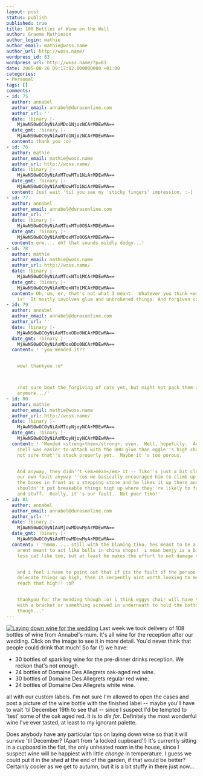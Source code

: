 ```yaml
---
layout: post
status: publish
published: true
title: 108 Bottles of Wine on the Wall
author: Graeme Mathieson
author_login: mathie
author_email: mathie@woss.name
author_url: http://woss.name/
wordpress_id: 83
wordpress_url: http://woss.name/?p=83
date: 2005-08-26 09:17:02.000000000 +01:00
categories:
- Personal
tags: []
comments:
- id: 75
  author: annabel
  author_email: annabel@durasonline.com
  author_url: ''
  date: !binary |-
    MjAwNS0wOC0yNiAxMDo1NjozNCArMDEwMA==
  date_gmt: !binary |-
    MjAwNS0wOC0yNiAwOTo1NjozNCArMDEwMA==
  content: thank you :o)
- id: 76
  author: mathie
  author_email: mathie@woss.name
  author_url: http://woss.name/
  date: !binary |-
    MjAwNS0wOC0yNiAxMTowMTo1NiArMDEwMA==
  date_gmt: !binary |-
    MjAwNS0wOC0yNiAxMDowMTo1NiArMDEwMA==
  content: Just wait 'til you see my 'sticky fingers' impression. :-)
- id: 77
  author: annabel
  author_email: annabel@durasonline.com
  author_url: ''
  date: !binary |-
    MjAwNS0wOC0yNiAxMToxMTo0OSArMDEwMA==
  date_gmt: !binary |-
    MjAwNS0wOC0yNiAxMDoxMTo0OSArMDEwMA==
  content: erm.... eh? that sounds mildly dodgy...!
- id: 78
  author: mathie
  author_email: mathie@woss.name
  author_url: http://woss.name/
  date: !binary |-
    MjAwNS0wOC0yNiAxMToxNTo1MCArMDEwMA==
  date_gmt: !binary |-
    MjAwNS0wOC0yNiAxMDoxNTo1MCArMDEwMA==
  content: Oh, um, er, that's not what I meant.  Whatever you think <em>that</em>
    is!  It mostly involves glue and unbrokened things. And forgiven cats?
- id: 79
  author: annabel
  author_email: annabel@durasonline.com
  author_url: ''
  date: !binary |-
    MjAwNS0wOC0yNiAxMToxODo0NCArMDEwMA==
  date_gmt: !binary |-
    MjAwNS0wOC0yNiAxMDoxODo0NCArMDEwMA==
  content: ! 'you mended it??


    wow! thankyou :o*



    /not sure bout the forgiving of cats yet, but might not pack them away this weekend
    anymore.../'
- id: 80
  author: mathie
  author_email: mathie@woss.name
  author_url: http://woss.name/
  date: !binary |-
    MjAwNS0wOC0yNiAxMToyNjoyNCArMDEwMA==
  date_gmt: !binary |-
    MjAwNS0wOC0yNiAxMDoyNjoyNCArMDEwMA==
  content: ! 'Mended <strong>them</strong>, even.  Well, hopefully.  Actually the
    shell was easier to attack with the UHU glue than eggie''s high chair -- I''m
    not sure that''s stuck properly yet.  Maybe it''s too porous.


    And anyway, they didn''t <em>mean</em> it -- Tiko''s just a bit clumsy and it''s
    our own fault anyway ''cos we basically encouraged him to climb up there by putting
    the boxes in front as a stepping stone and he likes it up there and we probably
    shouldn''t put breakable things high up where they''re likely to fall and break
    and stuff.  Really, it''s our fault.  Not poor Tiko!'
- id: 81
  author: annabel
  author_email: annabel@durasonline.com
  author_url: ''
  date: !binary |-
    MjAwNS0wOC0yNiAxMjowMDowMyArMDEwMA==
  date_gmt: !binary |-
    MjAwNS0wOC0yNiAxMTowMDowMyArMDEwMA==
  content: ! 'hmmm..... still with the blaming tiko, hes meant to be a cat and cats
    arent meant to act like bulls in china shops!  i mean benjy is a bit clumsy and
    less cat like too, but at least he makes the effort to not damage things!


    and i feel i have to point out that if its the fault of the person who put the
    delecate things up high, then it cerpently aint worth looking to me!!! i cant
    reach that high!! :oP


    thankyou for the mending though :o) i think eggys chair will have to be mended
    with a bracket or something screwed in underneath to hold the bottom together
    though...'
---
```

<a href="http://woss.name/wp-content/WineCollection.jpg"><img src='http://woss.name/wp-content/thumb-WineCollection.jpg' alt='Laying down wine for the wedding' class="alignright" /></a> Last week we took delivery of 108 bottles of wine from Annabel's mum.  It's all wine for the reception after our wedding.  Click on the image to see it in more detail.  You'd never think that people could drink that much!  So far (!) we have:

<ul>
  <li>30 bottles of sparkling wine for the pre-dinner drinks reception.  We reckon that's not enough.</li>
  <li>24 bottles of Domaine Des Allegrets oak-aged red wine.</li>
  <li>30 bottles of Domaine Des Allegrets regular red wine.</li>
  <li>24 bottles of Domaine Des Allegrets white wine.</li>
</ul>

all with our custom labels.  I'm not sure I'm allowed to open the cases and post a picture of the wine bottle with the finished label -- maybe you'll have to wait 'til December 19th to see that -- since I suspect I'd be tempted to 'test' some of the oak aged red.  It is <em>to die for</em>.  Definitely the most wonderful wine I've ever tasted, at least to my ignorant palette.

Does anybody have any particular tips on laying down wine so that it will survive 'til December?  (Apart from 'a locked cupboard'!)  It's currently sitting in a cupboard in the flat, the only unheated room in the house, since I suspect wine will be happiest with little <em>change</em> in temperature.  I guess we could put it in the shed at the end of the garden, if that would be better?  Certainly cooler as we get to autumn, but it is a bit stuffy in there just now...
